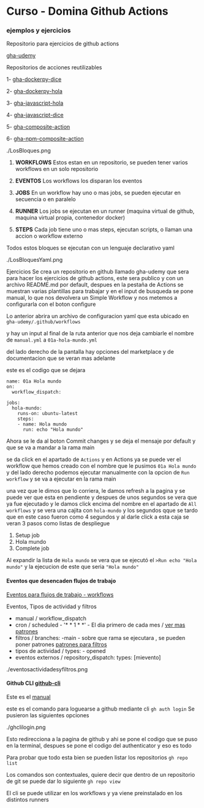 # Curso - Domina Github Actions

### ejemplos y ejercicios
Repositorio para ejercicios de github actions

[gha-udemy](https://github.com/BrainsDevOps/gha-udemy)

Repositorios de acciones reutilizables

1- [gha-dockerpy-dice](https://github.com/BrainsDevOps/gha-dockerpy-dice)

2- [gha-dockerpy-hola](https://github.com/BrainsDevOps/gha-dockerpy-hola)

3- [gha-javascript-hola](https://github.com/BrainsDevOps/gha-javascript-hola)

4- [gha-javascript-dice](https://github.com/BrainsDevOps/gha-javascript-dice)

5- [gha-composite-action](https://github.com/BrainsDevOps/gha-composite-action)

6- [gha-npm-composite-action](https://github.com/BrainsDevOps/gha-npm-composite-action)

./LosBloques.png

1. __WORKFLOWS__
Estos estan en un repositorio, se pueden tener varios workflows en un solo repositorio

2. __EVENTOS__
Los workflows los disparan los eventos

3. **JOBS**
En un workflow hay uno o mas jobs, se pueden ejecutar en secuencia o en paralelo

4. **RUNNER**
Los jobs se ejecutan en un runner (maquina virtual de github, maquina virtual propia, contenedor docker)

5. __STEPS__
Cada job tiene uno o mas steps, ejecutan scripts, o llaman una accion o workflow externo

Todos estos bloques se ejecutan con un lenguaje declarativo yaml

./LosBloquesYaml.png

Ejercicios
Se crea un repositorio en github llamado gha-udemy que sera para hacer los ejercicios de github actions, este sera publico y con un archivo README.md por default, despues en la pestaña de Actions se muestran varias plantillas para trabajar y en el input de busqueda se pone manual, lo que nos devolvera un Simple Workflow y nos metemos a configurarla con el boton configure

Lo anterior abrira un archivo de configuracion yaml que esta ubicado en ```gha-udemy/.github/workflows```

y hay un input al final de la ruta anterior que nos deja cambiarle el nombre de ```manual.yml``` a ```01a-hola-mundo.yml``` 

del lado derecho de la pantalla hay opciones del marketplace y de documentacion que se veran mas adelante

este es el codigo que se dejara

```
name: 01a Hola mundo
on:
  workflow_dispatch:

jobs:
  hola-mundo:
    runs-on: ubuntu-latest
    steps:
    - name: Hola mundo
      run: echo "Hola mundo"
```

Ahora se le da al boton Commit changes y se deja el mensaje por default y que se va a mandar a la rama main

se da click en el apartado de ```Actions``` y en Actions ya se puede ver el workflow que hemos creado con el nombre que le pusimos ```01a Hola mundo``` y del lado derecho podemos ejecutar manualmente con la opcion de ```Run workflow``` y se va a ejecutar en la rama main

una vez que le dimos que lo corriera, le damos refresh a la pagina y se puede ver que esta en pendiente y despues de unos segundos se vera que ya fue ejecutado y le damos click encima del nombre en el apartado de ```All workflows``` y se vera una cajita con ```hola-mundo``` y los segundos qque se tardo que en este caso fueron como 4 segundos y al darle click a esta caja se veran 3 pasos como listas de despliegue

1. Setup job
2. Hola mundo
3. Complete job

Al expandir la lista de ```Hola mundo``` se vera que se ejecutó el ```>Run echo "Hola mundo"``` y la ejecucion de este que seria ```"Hola mundo"```

#### Eventos que desencaden flujos de trabajo
[Eventos para flujos de trabajo - workflows](https://docs.github.com/es/actions/writing-workflows/choosing-when-your-workflow-runs/events-that-trigger-workflows#push)

Eventos, Tipos de actividad y filtros
- manual / workflow_dispatch
- cron / scheduled - '* * 1 * *' - El dia primero de cada mes / [ver mas patrones](https://crontab.guru/)
- filtros / branches: -main - sobre que rama se ejecutara , se pueden poner patrones [patrones para filtros](https://docs.github.com/es/actions/writing-workflows/workflow-syntax-for-github-actions#filter-pattern-cheat-sheet)
- tipos de actividad / types: - opened
- eventos externos / repository_dispatch: types: [mievento]

./eventosactividadesyfiltros.png

#### Github CLI [github-cli](https://cli.github.com/)

Este es el [manual](https://cli.github.com/manual/)

este es el comando para loguearse a github mediante cli
```gh auth login```
Se pusieron las siguientes opciones

./ghclilogin.png

Esto redirecciona a la pagina de github y ahi se pone el codigo que se puso en la terminal, despues se pone el codigo del authenticator y eso es todo

Para probar que todo esta bien se pueden listar los repositorios
```gh repo list```

Los comandos son contextuales, quiere decir que dentro de un repositorio de git se puede dar lo siguiente
```gh repo view```

El cli se puede utilizar en los workflows y ya viene preinstalado en los distintos runners

